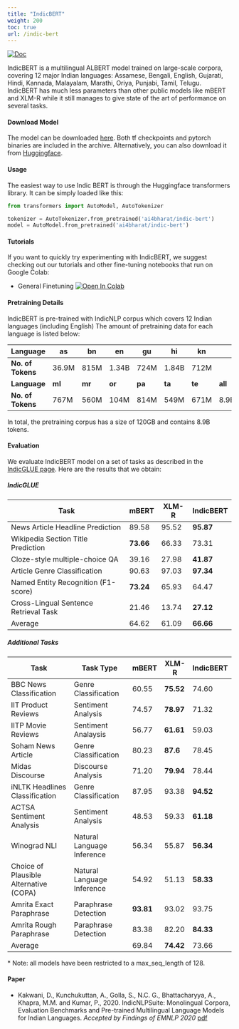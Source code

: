 ```yaml
---
title: "IndicBERT"
weight: 200
toc: true
url: /indic-bert
---
```

<a href="https://huggingface.co/ai4bharat/indic-bert"><img alt="Doc" src="https://img.shields.io/static/v1?url=https%3A%2F%2Fhuggingface.co%2Fai4bharat%2Findic-bert&label=Huggingface&color=green&message=indic-bert&logo=huggingface"></a>
  

IndicBERT is a multilingual ALBERT model trained on large-scale corpora, covering 12 major Indian languages: Assamese, Bengali, English, Gujarati, Hindi, Kannada, Malayalam, Marathi, Oriya, Punjabi, Tamil, Telugu. IndicBERT has much less parameters than other public models like mBERT and XLM-R while it still manages to give state of the art of performance on several tasks.

#### Download Model

The model can be downloaded [here](https://storage.googleapis.com/ai4bharat-public-indic-nlp-corpora/models/indic-bert-v1.tar.gz). Both tf checkpoints and pytorch binaries are included in the archive. Alternatively, you can also download it from [Huggingface](https://huggingface.co/ai4bharat/indic-bert).

#### Usage

The easiest way to use Indic BERT is through the Huggingface transformers library. It can be simply loaded like this:

```python
from transformers import AutoModel, AutoTokenizer

tokenizer = AutoTokenizer.from_pretrained('ai4bharat/indic-bert')
model = AutoModel.from_pretrained('ai4bharat/indic-bert')
```



#### Tutorials

If you want to quickly try experimenting with IndicBERT, we suggest checking out our tutorials and other fine-tuning notebooks that run on Google Colab:
* General Finetuning [![Open In Colab](https://colab.research.google.com/assets/colab-badge.svg)](https://colab.research.google.com/github/ai4bharat/indic-bert/blob/master/notebooks/finetuning.ipynb)


#### Pretraining Details

IndicBERT is pre-trained with IndicNLP corpus which covers 12 Indian languages (including English) The amount of pretraining data for each language is listed below:

| Language          | as     | bn     | en     | gu     | hi     | kn     |         |
| ----------------- | ------ | ------ | ------ | ------ | ------ | ------ | ------- |
| **No. of Tokens** | 36.9M  | 815M   | 1.34B  | 724M   | 1.84B  | 712M   |         |
| **Language**      | **ml** | **mr** | **or** | **pa** | **ta** | **te** | **all** |
| **No. of Tokens** | 767M   | 560M   | 104M   | 814M   | 549M   | 671M   | 8.9B    |


In total, the pretraining corpus has a size of 120GB and contains 8.9B tokens.


#### Evaluation

We evaluate IndicBERT model on a set of tasks as described in the [IndicGLUE page](/indic-glue). Here are the results that we obtain:

##### IndicGLUE

Task | mBERT | XLM-R | IndicBERT |
-----| ----- | ----- | ------ |
News Article Headline Prediction | 89.58 | 95.52 | **95.87** |
Wikipedia Section Title Prediction| **73.66** | 66.33 | 73.31 |
Cloze-style multiple-choice QA | 39.16 | 27.98 | **41.87** |
Article Genre Classification | 90.63 | 97.03 | **97.34** |
Named Entity Recognition (F1-score) | **73.24** | 65.93 | 64.47 | 
Cross-Lingual Sentence Retrieval Task | 21.46 | 13.74 | **27.12** |
Average | 64.62 | 61.09 | **66.66** |

##### Additional Tasks


Task | Task Type | mBERT | XLM-R | IndicBERT |
-----| ----- | ----- | ------ | ----- |
BBC News Classification | Genre Classification | 60.55 | **75.52** | 74.60 |
IIT Product Reviews | Sentiment Analysis | 74.57 | **78.97** | 71.32 |
IITP Movie Reviews | Sentiment Analaysis | 56.77 | **61.61** | 59.03 |
Soham News Article | Genre Classification | 80.23 | **87.6** | 78.45 |
Midas Discourse | Discourse Analysis | 71.20 | **79.94** | 78.44 |
iNLTK Headlines Classification | Genre Classification | 87.95 | 93.38 | **94.52** |
ACTSA Sentiment Analysis | Sentiment Analysis | 48.53 | 59.33 | **61.18** |
Winograd NLI | Natural Language Inference | 56.34 | 55.87 | **56.34** |
Choice of Plausible Alternative (COPA) | Natural Language Inference | 54.92 | 51.13 | **58.33** |
Amrita Exact Paraphrase | Paraphrase Detection | **93.81** | 93.02 | 93.75 |
Amrita Rough Paraphrase | Paraphrase Detection | 83.38 | 82.20 | **84.33** |
Average |  |  69.84 | **74.42** | 73.66 |


\* Note: all models have been restricted to a max_seq_length of 128.



#### Paper


* Kakwani, D., Kunchukuttan, A., Golla, S., N.C. G., Bhattacharyya, A., Khapra, M.M. and Kumar, P., 2020. IndicNLPSuite: Monolingual Corpora, Evaluation Benchmarks and Pre-trained Multilingual Language Models for Indian Languages. *Accepted by Findings of EMNLP 2020* [pdf](https://indicnlp.ai4bharat.org/papers/arxiv2020_indicnlp_corpus.pdf)


